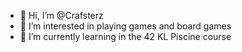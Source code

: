 - 👋 Hi, I’m @Crafsterz
- 👀 I’m interested in playing games and board games
- 🌱 I’m currently learning in the 42 KL Piscine course
<!--- 💞️ I’m looking to collaborate on ...
- 📫 How to reach me ...--->

<!---
Crafsterz/Crafsterz is a ✨ special ✨ repository because its `README.md` (this file) appears on your GitHub profile.
You can click the Preview link to take a look at your changes.
--->
